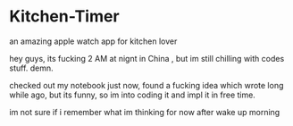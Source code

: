 # Kitchen-Timer
an amazing apple watch app for kitchen lover

hey guys, its fucking 2 AM at nignt in China , but im still chilling with codes stuff. demn.

checked out my notebook just now, found a fucking idea which wrote long while ago, but its funny, so im into coding it and impl it in free time.

im not sure if i remember what im thinking for now after wake up morning
